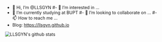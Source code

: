 - 👋 Hi, I’m @LLSGYN
#- 👀 I’m interested in ...
- 🌱 I’m currently studying at BUPT
#- 💞️ I’m looking to collaborate on ...
#- 📫 How to reach me ...
- Blog: https://llsgyn.github.io

![LLSGYN's github stats](https://github-readme-stats.vercel.app/api?username=LLSGYN&show_icons=true&theme=radical) 

<!---
LLSGYN/LLSGYN is a ✨ special ✨ repository because its `README.md` (this file) appears on your GitHub profile.
You can click the Preview link to take a look at your changes.
--->
